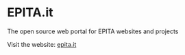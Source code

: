 # EPITA.it

The open source web portal for EPITA websites and projects

Visit the website: [epita.it](https://epita.it/)
